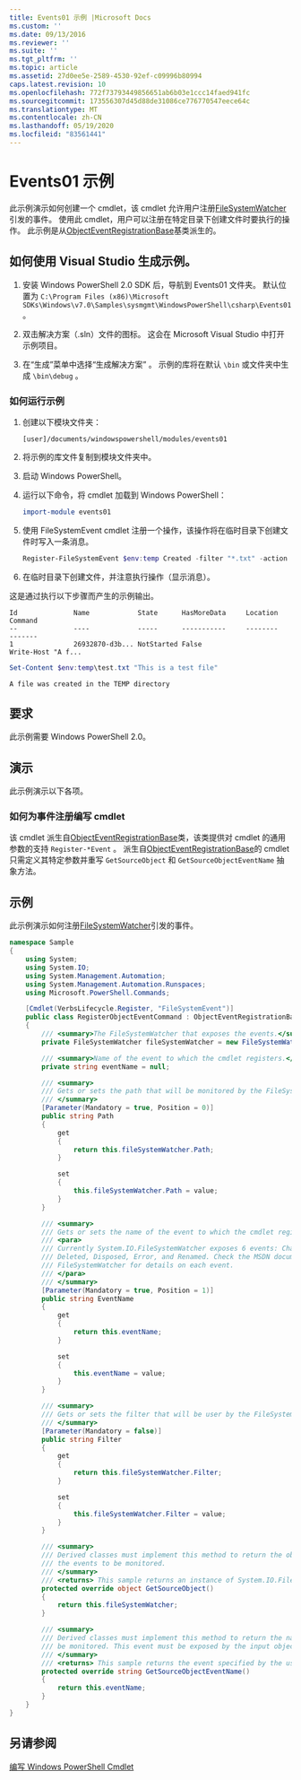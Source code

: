 ```yaml
---
title: Events01 示例 |Microsoft Docs
ms.custom: ''
ms.date: 09/13/2016
ms.reviewer: ''
ms.suite: ''
ms.tgt_pltfrm: ''
ms.topic: article
ms.assetid: 27d0ee5e-2589-4530-92ef-c09996b80994
caps.latest.revision: 10
ms.openlocfilehash: 772f73793449856651ab6b03e1ccc14faed941fc
ms.sourcegitcommit: 173556307d45d88de31086ce776770547eece64c
ms.translationtype: MT
ms.contentlocale: zh-CN
ms.lasthandoff: 05/19/2020
ms.locfileid: "83561441"
---
```

# <a name="events01-sample"></a>Events01 示例

此示例演示如何创建一个 cmdlet，该 cmdlet 允许用户注册[FileSystemWatcher](/dotnet/api/System.IO.FileSystemWatcher)引发的事件。
使用此 cmdlet，用户可以注册在特定目录下创建文件时要执行的操作。
此示例是从[ObjectEventRegistrationBase](/dotnet/api/Microsoft.PowerShell.Commands.ObjectEventRegistrationBase)基类派生的。

## <a name="how-to-build-the-sample-by-using-visual-studio"></a>如何使用 Visual Studio 生成示例。

1. 安装 Windows PowerShell 2.0 SDK 后，导航到 Events01 文件夹。
   默认位置为 `C:\Program Files (x86)\Microsoft SDKs\Windows\v7.0\Samples\sysmgmt\WindowsPowerShell\csharp\Events01`。

2. 双击解决方案（.sln）文件的图标。
   这会在 Microsoft Visual Studio 中打开示例项目。

3. 在“生成”菜单中选择“生成解决方案”   。
   示例的库将在默认 `\bin` 或文件夹中生成 `\bin\debug` 。

### <a name="how-to-run-the-sample"></a>如何运行示例

1. 创建以下模块文件夹：

    `[user]/documents/windowspowershell/modules/events01`

2. 将示例的库文件复制到模块文件夹中。

3. 启动 Windows PowerShell。

4. 运行以下命令，将 cmdlet 加载到 Windows PowerShell：

    ```powershell
    import-module events01
    ```

5. 使用 FileSystemEvent cmdlet 注册一个操作，该操作将在临时目录下创建文件时写入一条消息。

    ```powershell
    Register-FileSystemEvent $env:temp Created -filter "*.txt" -action { Write-Host "A file was created in the TEMP directory" }
    ```

6. 在临时目录下创建文件，并注意执行操作（显示消息）。

这是通过执行以下步骤而产生的示例输出。

```output
Id              Name            State      HasMoreData     Location             Command
--              ----            -----      -----------     --------             -------
1               26932870-d3b... NotStarted False                                 Write-Host "A f...

```

```powershell
Set-Content $env:temp\test.txt "This is a test file"
```

```output
A file was created in the TEMP directory
```

## <a name="requirements"></a>要求

此示例需要 Windows PowerShell 2.0。

## <a name="demonstrates"></a>演示

此示例演示以下各项。

### <a name="how-to-write-a-cmdlet-for-event-registration"></a>如何为事件注册编写 cmdlet

该 cmdlet 派生自[ObjectEventRegistrationBase](/dotnet/api/Microsoft.PowerShell.Commands.ObjectEventRegistrationBase)类，该类提供对 cmdlet 的通用参数的支持 `Register-*Event` 。
派生自[ObjectEventRegistrationBase](/dotnet/api/Microsoft.PowerShell.Commands.ObjectEventRegistrationBase)的 cmdlet 只需定义其特定参数并重写 `GetSourceObject` 和 `GetSourceObjectEventName` 抽象方法。

## <a name="example"></a>示例

此示例演示如何注册[FileSystemWatcher](/dotnet/api/System.IO.FileSystemWatcher)引发的事件。

```csharp
namespace Sample
{
    using System;
    using System.IO;
    using System.Management.Automation;
    using System.Management.Automation.Runspaces;
    using Microsoft.PowerShell.Commands;

    [Cmdlet(VerbsLifecycle.Register, "FileSystemEvent")]
    public class RegisterObjectEventCommand : ObjectEventRegistrationBase
    {
        /// <summary>The FileSystemWatcher that exposes the events.</summary>
        private FileSystemWatcher fileSystemWatcher = new FileSystemWatcher();

        /// <summary>Name of the event to which the cmdlet registers.</summary>
        private string eventName = null;

        /// <summary>
        /// Gets or sets the path that will be monitored by the FileSystemWatcher.
        /// </summary>
        [Parameter(Mandatory = true, Position = 0)]
        public string Path
        {
            get
            {
                return this.fileSystemWatcher.Path;
            }

            set
            {
                this.fileSystemWatcher.Path = value;
            }
        }

        /// <summary>
        /// Gets or sets the name of the event to which the cmdlet registers.
        /// <para>
        /// Currently System.IO.FileSystemWatcher exposes 6 events: Changed, Created,
        /// Deleted, Disposed, Error, and Renamed. Check the MSDN documentation of
        /// FileSystemWatcher for details on each event.
        /// </para>
        /// </summary>
        [Parameter(Mandatory = true, Position = 1)]
        public string EventName
        {
            get
            {
                return this.eventName;
            }

            set
            {
                this.eventName = value;
            }
        }

        /// <summary>
        /// Gets or sets the filter that will be user by the FileSystemWatcher.
        /// </summary>
        [Parameter(Mandatory = false)]
        public string Filter
        {
            get
            {
                return this.fileSystemWatcher.Filter;
            }

            set
            {
                this.fileSystemWatcher.Filter = value;
            }
        }

        /// <summary>
        /// Derived classes must implement this method to return the object that generates
        /// the events to be monitored.
        /// </summary>
        /// <returns> This sample returns an instance of System.IO.FileSystemWatcher</returns>
        protected override object GetSourceObject()
        {
            return this.fileSystemWatcher;
        }

        /// <summary>
        /// Derived classes must implement this method to return the name of the event to
        /// be monitored. This event must be exposed by the input object.
        /// </summary>
        /// <returns> This sample returns the event specified by the user with the -EventName parameter.</returns>
        protected override string GetSourceObjectEventName()
        {
            return this.eventName;
        }
    }
}
```

## <a name="see-also"></a>另请参阅

[编写 Windows PowerShell Cmdlet](writing-a-windows-powershell-cmdlet.md)
